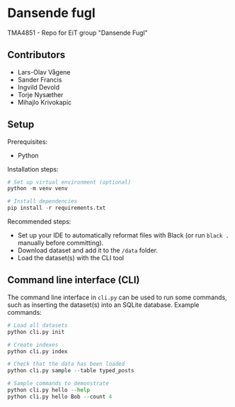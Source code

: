 # Dansende fugl

TMA4851 - Repo for EiT group "Dansende Fugl"

## Contributors

- Lars-Olav Vågene
- Sander Francis
- Ingvild Devold
- Torje Nysæther
- Mihajlo Krivokapic

## Setup

Prerequisites:

- Python

Installation steps:

```python
# Set up virtual environment (optional)
python -m venv venv

# Install dependencies
pip install -r requirements.txt
```

Recommended steps:

- Set up your IDE to automatically reformat files with Black (or run `black .` manually before committing).
- Download dataset and add it to the `/data` folder.
- Load the dataset(s) with the CLI tool

## Command line interface (CLI)

The command line interface in `cli.py` can be used to run some commands, such
as inserting the dataset(s) into an SQLite database. Example commands:

```python
# Load all datasets
python cli.py init

# Create indexes
python cli.py index

# Check that the data has been loaded
python cli.py sample --table typed_posts

# Sample commands to demonstrate
python cli.py hello --help
python cli.py hello Bob --count 4
```
